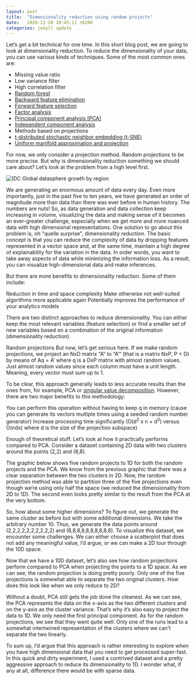 ```yaml
---
layout: post
title:  "Dimensionality reduction using random projects"
date:   2020-12-20 10:45:11 +0200
categories: jekyll update
---
```


Let’s get a bit technical for one time. In this short blog post, we are going to look at dimensionality reduction. To reduce the dimensionality of your data, you can use various kinds of techniques. Some of the most common ones are:

- Missing value ratio
- Low variance filter
- High correlation filter
- [Random forest](https://de.wikipedia.org/wiki/Random_Forest)
- [Backward feature elimination](https://en.wikipedia.org/wiki/Feature_selection)
- [Forward feature selection](https://en.wikipedia.org/wiki/Feature_selection)
- [Factor analysis](https://en.wikipedia.org/wiki/Factor_analysis)
- [Principal component analysis (PCA)](https://en.wikipedia.org/wiki/Principal_component_analysis)
- [Independent component analysis](https://en.wikipedia.org/wiki/Independent_component_analysis)
- Methods based on projections
- [t-distributed stochastic neighbor embedding (t-SNE)](https://en.wikipedia.org/wiki/T-distributed_stochastic_neighbor_embedding)
- [Uniform manifold approximation and projection](https://en.wikipedia.org/wiki/Nonlinear_dimensionality_reduction)

For now, we only consider a projection method. Random projections to be more precise. But why is dimensionality reduction something we should care about? Let’s look at the problem from a high level first.

![IDC Global datasphere growth by region](https://thumbor.forbes.com/thumbor/960x0/https%3A%2F%2Fblogs-images.forbes.com%2Ftomcoughlin%2Ffiles%2F2018%2F11%2FGlobal-Datasphere-by-Regions.jpg)

We are generating an enormous amount of data every day. Even more importantly, just in the past five to ten years, we have generated an order of magnitude more than data than there was ever before in human history. The numbers are nuts! So, as data generation and data collection keep increasing in volume, visualizing the data and making sense of it becomes an ever-greater challenge, especially when we get more and more nuanced data with high dimensional representations. One solution to go about this problem is, oh "quelle surprise", dimensionality reduction. The basic concept is that you can reduce the complexity of data by dropping features represented in a vector space and, at the same time, maintain a high degree of explainability for the variation in the data. In order words, you want to take away aspects of data while minimizing the information loss. As a result, you can visualize high-dimensional data and make inferences.

But there are more benefits to dimensionality reduction. Some of them include:

Reduction in time and space complexity
Make otherwise not well-suited algorithms more applicable again
Potentially improves the performance of your analytics models

There are two distinct approaches to reduce dimensionality. You can either keep the most relevant variables (feature selection) or find a smaller set of new variables based on a combination of the original information (dimensionality reduction).

Random projections
But now, let’s get serious here. If we make random projections, we project an NxD matrix “A” to “A‘” (that is a matrix NxP, P < D) by means of Aq = A’ where q is a DxP matrix with almost random values. Just almost random values since each column must have a unit length. Meaning, every vector must sum up to 1.

To be clear, this approach generally leads to less accurate results than the ones from, for example, PCA or [singular value decomposition](https://en.wikipedia.org/wiki/Singular_value_decomposition). However, there are two major benefits to this methodology:

You can perform this operation without having to keep q in memory (cause you can generate its vectors multiple times using a seeded random number generator)
Increase processing time significantly (O(d<sup>2</sup> x n + d<sup>3</sup>) versus O(ndx) where d is the size of the projection subspace)

Enough of theoretical stuff. Let’s look at how it practically performs compared to PCA. Consider a dataset containing 2D data with two clusters around the points (2,2) and (8,8).

The graphic below shows five random projects to 1D for both the random projects and the PCA. We know from the previous graphic that there was a clear separation between the two clusters in 2D. Now, the random projection method was able to partition three of the five projections even though we’re using only half the space (we reduced the dimensionality from 2D to 1D). The second even looks pretty similar to the result from the PCA at the very bottom.

So, how about some higher dimensions? To figure out, we generate the same cluster as before but with some additional dimensions. We take the arbitrary number 10. Thus, we generate the data points around (2,2,2,2,2,2,2,2,2,2) and (8,8,8,8,8,8,8,8,8,8). To visualize this dataset, we encounter some challenges. We can either choose a scatterplot that does not add any meaningful value, I’d argue, or we can make a 2D tour through the 10D space.

Now that we have a 10D dataset, let’s also see how random projections perform compared to PCA when projecting the points to a 1D space. As we can see, the random projection is doing pretty poorly. Only one of the five projections is somewhat able to separate the two original clusters. How does this look like when we only reduce to 2D?

Without a doubt, PCA still gets the job done the cleanest. As we can see, the PCA represents the data on the x-axis as the two different clusters and on the y-axis as the cluster variance. That’s why it’s also easy to project the data to 1D. We only need the first principal component. As for the random projections, we see that they went quite well. Only one of the runs lead to a somewhat intertwined representation of the clusters where we can’t separate the two linearly.

To sum up, I’d argue that this approach is rather interesting to explore when you have high dimensional data that you need to get processed super-fast. In this quick and dirty experiment, I used a contrived dataset and a pretty aggressive approach to reduce its dimensionality to 1D. I wonder what, if any at all, difference there would be with sparse data.
